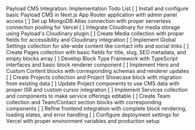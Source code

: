 Payload CMS Integration: Implementation Todo List
[ ] Install and configure basic Payload CMS in Next.js App Router application with admin panel access
[ ] Set up MongoDB Atlas connection with proper serverless connection pooling for Vercel
[ ] Integrate Cloudinary for media storage using Payload's Cloudinary plugin
[ ] Create Media collection with proper fields for accessibility and Cloudinary integration
[ ] Implement Global Settings collection for site-wide content like contact info and social links
[ ] Create Pages collection with basic fields for title, slug, SEO metadata, and empty blocks array
[ ] Develop Block Type Framework with TypeScript interfaces and basic block renderer component
[ ] Implement Hero and Custom Content blocks with corresponding schemas and renderer updates
[ ] Create Projects collection and Project Showcase block with migration from existing data
[ ] Update Project components to use CMS data with proper ISR and custom cursor integration
[ ] Implement Services collection and components to make service offerings editable
[ ] Create Team collection and Team/Contact section blocks with corresponding components
[ ] Refine frontend integration with complete block rendering, loading states, and error handling
[ ] Configure deployment settings for Vercel with proper environment variables and production setup